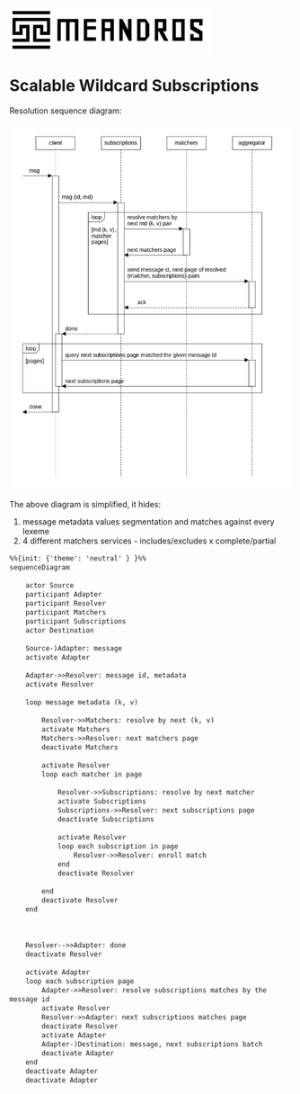 <img alt="title" height="80" src="title.png"/>

# Scalable Wildcard Subscriptions

Resolution sequence diagram:

![dia-seq-subscription-resolution](dia-seq-subscription-resolution.png)

The above diagram is simplified, it hides:
1. message metadata values segmentation and matches against every lexeme
2. 4 different matchers services - includes/excludes x complete/partial

```mermaid
%%{init: {'theme': 'neutral' } }%%
sequenceDiagram

    actor Source
    participant Adapter
    participant Resolver
    participant Matchers
    participant Subscriptions
    actor Destination

    Source-)Adapter: message
    activate Adapter
    
    Adapter->>Resolver: message id, metadata
    activate Resolver
    
    loop message metadata (k, v)
    
        Resolver->>Matchers: resolve by next (k, v)
        activate Matchers
        Matchers->>Resolver: next matchers page
        deactivate Matchers
        
        activate Resolver
        loop each matcher in page
            
            Resolver->>Subscriptions: resolve by next matcher
            activate Subscriptions
            Subscriptions->>Resolver: next subscriptions page
            deactivate Subscriptions
            
            activate Resolver
            loop each subscription in page
                Resolver->>Resolver: enroll match
            end
            deactivate Resolver
            
        end
        deactivate Resolver
    end
    
    
    
    Resolver-->>Adapter: done
    deactivate Resolver

    activate Adapter
    loop each subscription page
        Adapter->>Resolver: resolve subscriptions matches by the message id
        activate Resolver
        Resolver->>Adapter: next subscriptions matches page
        deactivate Resolver
        activate Adapter
        Adapter-)Destination: message, next subscriptions batch
        deactivate Adapter
    end
    deactivate Adapter
    deactivate Adapter
```